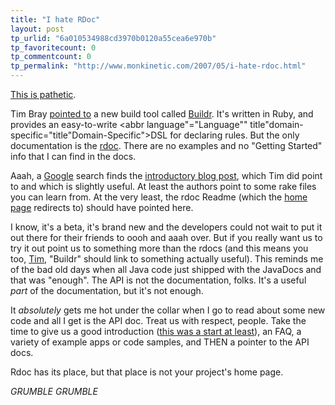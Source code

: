 ```yaml
---
title: "I hate RDoc"
layout: post
tp_urlid: "6a010534988cd3970b0120a55cea6e970b"
tp_favoritecount: 0
tp_commentcount: 0
tp_permalink: "http://www.monkinetic.com/2007/05/i-hate-rdoc.html"
---
```

[This is pathetic](http://buildr.rubyforge.org/rdoc/index.html).

Tim Bray [pointed to](http://www.tbray.org/ongoing/When/200x/2007/05/07/BuildR) a new build tool called [Buildr](http://buildr.rubyforge.org/). It&#39;s written in Ruby, and provides an easy-to-write <abbr language"="Language&quot;" title"domain-specific="title&quot;Domain-Specific">DSL</abbr> for declaring rules. But the only documentation is the [rdoc](http://rdoc.sourceforge.net/). There are no examples and no &quot;Getting Started&quot; info that I can find in the docs.

Aaah, a [Google](http://www.google.com/search?hl=en&amp;q=buildr&amp;btnG=Search) search finds the [introductory blog post](http://blog.labnotes.org/2007/04/18/introducing-buildr-or-how-we-cured-our-maven-blues/), which Tim did point to and which is slightly useful. At least the authors point to some rake files you can learn from. At the very least, the rdoc Readme (which the [home page](http://buildr.rubyforge.org) redirects to) should have pointed here.

I know, it&#39;s a beta, it&#39;s brand new and the developers could not wait to put it out there for their  friends to oooh and aaah over. But if you really want us to try it out point us to something more than the rdocs (and this means you too, [Tim](http://www.tbray.org/ongoing/), &quot;Buildr&quot; should link to something actually useful). This reminds me of the bad old days when all Java code just shipped with the JavaDocs and that was &quot;enough&quot;. The API is not the documentation, folks. It&#39;s a useful *part* of the documentation, but it&#39;s not enough.

It *absolutely* gets me hot under the collar when I go to read about some new code and all I get is the API doc. Treat us with respect, people. Take the time to give us a good introduction ([this was a start at least](http://blog.labnotes.org/2007/04/18/introducing-buildr-or-how-we-cured-our-maven-blues/)),  an FAQ, a variety of example apps or code samples, and THEN a pointer to the API docs.

Rdoc has its place, but that place is not your project&#39;s home page.

*GRUMBLE GRUMBLE*
